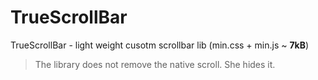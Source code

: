 # TrueScrollBar

TrueScrollBar - light weight cusotm scrollbar lib (min.css + min.js ~ **7kB**)

> The library does not remove the native scroll. She hides it.